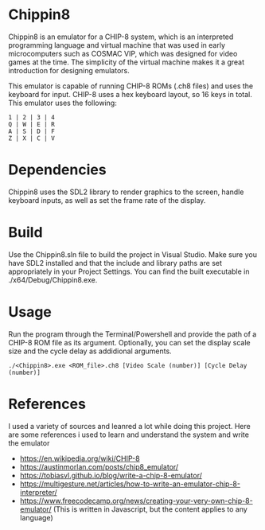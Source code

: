 # Chippin8

Chippin8 is an emulator for a CHIP-8 system, which is an interpreted programming language and virtual machine that was used in early microcomputers such as COSMAC VIP, which was designed for video games at the time. The simplicity of the virtual machine makes it a great introduction for designing emulators. 

This emulator is capable of running CHIP-8 ROMs (.ch8 files) and uses the keyboard for input. CHIP-8 uses a hex keyboard layout, so 16 keys in total. This emulator uses the following:
```
1 | 2 | 3 | 4
Q | W | E | R
A | S | D | F
Z | X | C | V
```

# Dependencies

Chippin8 uses the SDL2 library to render graphics to the screen, handle keyboard inputs, as well as set the frame rate of the display. 

# Build

Use the Chippin8.sln file to build the project in Visual Studio. Make sure you have SDL2 installed and that the include and library paths are set appropriately in your Project Settings. You can find the built executable in ./x64/Debug/Chippin8.exe.

# Usage

Run the program through the Terminal/Powershell and provide the path of a CHIP-8 ROM file as its argument. Optionally, you can set the display scale size and the cycle delay as addidional arguments.
```
./<Chippin8>.exe <ROM_file>.ch8 [Video Scale (number)] [Cycle Delay (number)]
```

# References

I used a variety of sources and leanred a lot while doing this project. Here are some references i used to learn and understand the system and write the emulator
- https://en.wikipedia.org/wiki/CHIP-8
- https://austinmorlan.com/posts/chip8_emulator/
- https://tobiasvl.github.io/blog/write-a-chip-8-emulator/
- https://multigesture.net/articles/how-to-write-an-emulator-chip-8-interpreter/
- https://www.freecodecamp.org/news/creating-your-very-own-chip-8-emulator/ (This is written in Javascript, but the content applies to any language)
